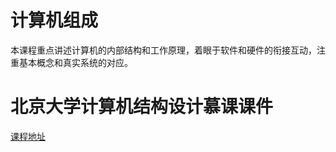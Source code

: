 # 计算机组成
本课程重点讲述计算机的内部结构和工作原理，着眼于软件和硬件的衔接互动，注重基本概念和真实系统的对应。

# 北京大学计算机结构设计慕课课件
[课程地址](https://www.coursera.org/learn/jisuanji-zucheng)
